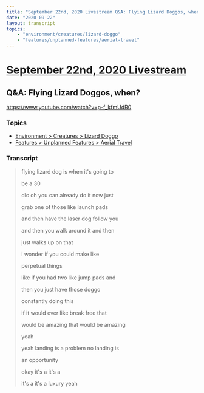 ```yaml
---
title: "September 22nd, 2020 Livestream Q&A: Flying Lizard Doggos, when?"
date: "2020-09-22"
layout: transcript
topics:
    - "environment/creatures/lizard-doggo"
    - "features/unplanned-features/aerial-travel"
---
```

# [September 22nd, 2020 Livestream](../2020-09-22.md)
## Q&A: Flying Lizard Doggos, when?
https://www.youtube.com/watch?v=p-f_kfmUdR0

### Topics
* [Environment > Creatures > Lizard Doggo](../topics/environment/creatures/lizard-doggo.md)
* [Features > Unplanned Features > Aerial Travel](../topics/features/unplanned-features/aerial-travel.md)

### Transcript

> flying lizard dog is when it's going to
> 
> be a 30
> 
> dlc oh you can already do it now just
> 
> grab one of those like launch pads
> 
> and then have the laser dog follow you
> 
> and then you walk around it and then
> 
> just walks up on that
> 
> i wonder if you could make like
> 
> perpetual things
> 
> like if you had two like jump pads and
> 
> then you just have those doggo
> 
> constantly doing this
> 
> if it would ever like break free that
> 
> would be amazing that would be amazing
> 
> yeah
> 
> yeah landing is a problem no landing is
> 
> an opportunity
> 
> okay it's a it's a
> 
> it's a it's a luxury yeah
> 
